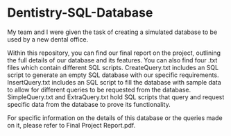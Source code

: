 # Dentistry-SQL-Database
My team and I were given the task of creating a simulated database to be used by a new dental office.

Within this repository, you can find our final report on the project, outlining the full details of our database and its features. You can also find four .txt files which contain different SQL scripts. CreateQuery.txt includes an SQL script to generate an empty SQL database with our specific requirements. InsertQuery.txt includes an SQL script to fill the database with sample data to allow for different queries to be requested from the database. SimpleQuery.txt and ExtraQuery.txt hold SQL scripts that query and request specific data from the database to prove its functionality.

For specific information on the details of this database or the queries made on it, please refer to Final Project Report.pdf.
